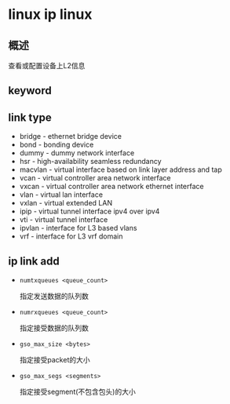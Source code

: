 # linux ip linux

## 概述

查看或配置设备上L2信息



## keyword

## link type

- bridge - ethernet bridge device
- bond - bonding device
- dummy - dummy network interface
- hsr - high-availability seamless redundancy
- macvlan - virtual interface based on link layer address and  tap
- vcan - virtual controller area network interface
- vxcan - virtual controller area network ethernet interface
- vlan - virtual lan interface
- vxlan - virtual extended LAN
- ipip - virtual tunnel interface ipv4 over ipv4
- vti - virtual tunnel interface
- ipvlan - interface for L3 based vlans
- vrf - interface for L3 vrf domain

## ip link add

- `numtxqueues <queue_count>`

  指定发送数据的队列数

- `numrxqueues <queue_count>`

  指定接受数据的队列数

- `gso_max_size <bytes>`

  指定接受packet的大小

- `gso_max_segs <segments>`

  指定接受segment(不包含包头)的大小



